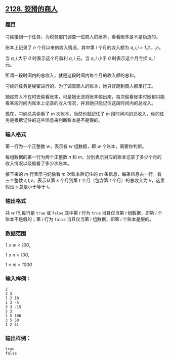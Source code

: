 ## [2128. 狡猾的商人](https://www.acwing.com/problem/content/2130/)

### 题目

刁姹接到一个任务，为税务部门调查一位商人的账本，看看账本是不是伪造的。

账本上记录了 *n* 个月以来的收入情况，其中第 *i* 个月的收入额为 *a_i,i = 1,2,…,n*。

当 *a_i* 大于 *0* 时表示这个月盈利 *a_i* 元，当 *a_i* 小于 *0* 时表示这个月亏损 *a_i* 元。

所谓一段时间内的总收入，就是这段时间内每个月的收入额的总和。

刁姹的任务是秘密进行的，为了调查商人的账本，她只好跑到商人那里打工。

她趁商人不在时去偷看账本，可是她无法将账本偷出来，每次偷看账本时她都只能看某段时间内账本上记录的收入情况，并且她只能记住这段时间内的总收入。

现在，刁姹总共偷看了 *m* 次账本，当然也就记住了 *m* 段时间内的总收入，你的任务是根据记住的这些信息来判断账本是不是假的。

### 输入格式

第一行为一个正整数 *w*，表示有 *w* 组数据，即 *w* 个账本，需要你判断。

每组数据的第一行为两个正整数 *n* 和 *m*，分别表示对应的账本记录了多少个月的收入情况以及偷看了多少次账本。

接下来的 *m* 行表示刁姹偷看 *m* 次账本后记住的 *m* 条信息，每条信息占一行，有三个整数 *s,t,v*，表示从第 *s* 个月到第 *t* 个月（包含第 *t* 个月）的总收入为 *v*，这里假设 *s* 总是小于等于 *t*。

### 输出格式

共 *w* 行,每行是 `true` 或 `false`,其中第 *i* 行为 `true` 当且仅当第 *i* 组数据，即第 *i* 个账本不是假的；第 *i* 行为 `false` 当且仅当第 *i* 组数据，即第 *i* 个账本是假的。

### 数据范围

*1 ≤ w < 100*,

*1 ≤ n < 100*,

*1 ≤ m < 1000*

### 输入样例：

```
2
3 3
1 2 10
1 3 -5
3 3 -15
5 3
1 5 100
3 5 50
1 2 51
```

### 输出样例：

```
true
false
```
